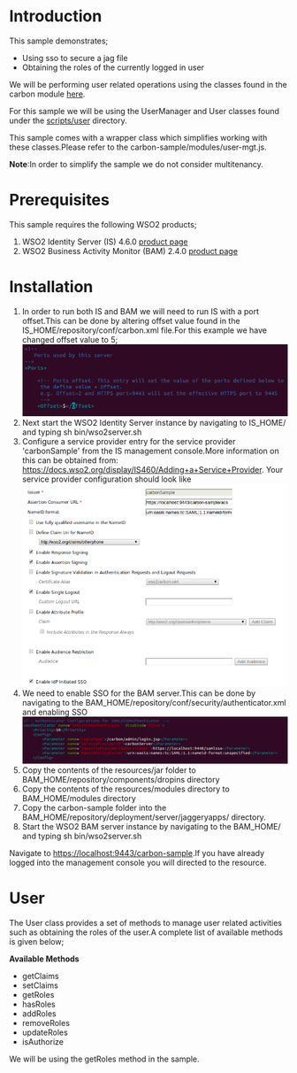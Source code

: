 Introduction
============
This sample demonstrates;

- Using sso to secure a jag file
- Obtaining the roles of the currently logged in user

We will be performing user related operations using the classes found in the carbon module [here](https://github.com/wso2/jaggery-extensions/tree/master/carbon/module/scripts).

For this sample we will be using the UserManager and User classes found under the [scripts/user](https://github.com/wso2/jaggery-extensions/tree/master/carbon/module/scripts/user) directory.

This sample comes with a wrapper class which simplifies working with these classes.Please refer to the carbon-sample/modules/user-mgt.js.

**Note**:In order to simplify the sample we do not consider multitenancy.

Prerequisites
=============
This sample requires the following WSO2 products;

1. WSO2 Identity Server (IS) 4.6.0 [product page](http://wso2.com/products/business-activity-monitor/)
2. WSO2 Business Activity Monitor (BAM) 2.4.0 [product page](http://wso2.com/products/identity-server/)


Installation
============

1. In order to run both IS and BAM we will need to run IS with a port offset.This can be done by altering offset value found in the IS_HOME/repository/conf/carbon.xml file.For this example we have changed offset value to 5; ![carbon port offset](resources/images/port-offset.png)
2. Next start the WSO2 Identity Server instance by navigating to IS_HOME/ and typing sh bin/wso2server.sh
3. Configure a service provider entry  for the service provider 'carbonSample' from the IS management console.More information on this can be obtained from: https://docs.wso2.org/display/IS460/Adding+a+Service+Provider. Your service provider configuration should look like ![image service provider](resources/images/service-provider.png)
5. We need to enable SSO for the BAM server.This can be done by navigating to the BAM_HOME/repository/conf/security/authenticator.xml and enabling SSO  ![image some](resources/images/authenticator-xml.png)
6. Copy the contents of the resources/jar folder to BAM_HOME/repository/components/dropins directory
7. Copy the contents of the resources/modules directory to BAM_HOME/modules directory
8. Copy the carbon-sample folder into the BAM_HOME/repository/deployment/server/jaggeryapps/ directory.
9. Start the WSO2 BAM server instance by navigating to the BAM_HOME/ and typing sh bin/wso2server.sh

Navigate to [https://localhost:9443/carbon-sample](https://localhost:9443/carbon-sample).If you have already logged into the management console you will directed to 
the resource.

User 
=====

The User class provides a set of methods to manage user related activities such as obtaining the roles of the user.A complete list of available methods is given below;

**Available Methods**

- getClaims
- setClaims
- getRoles
- hasRoles
- addRoles
- removeRoles
- updateRoles
- isAuthorize

We will be using the getRoles method in the sample.



